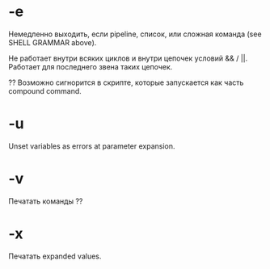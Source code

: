 # -e

Немедленно выходить, если pipeline, список, или сложная команда (see SHELL GRAMMAR above).

Не работает внутри всяких циклов и внутри цепочек условий && / ||.
Работает для последнего звена таких цепочек.

?? Возможно сигнорится в скрипте, которые запускается как часть compound command.

# -u

Unset variables as errors at parameter expansion.

# -v

Печатать команды ??

# -x

Печатать expanded values.



